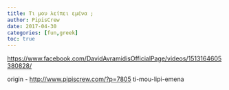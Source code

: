 ```yaml
---
title: Τι μου λείπει εμένα ;
author: PipisCrew
date: 2017-04-30
categories: [fun,greek]
toc: true
---
```


https://www.facebook.com/DavidAvramidisOfficialPage/videos/1513164605380828/

origin - http://www.pipiscrew.com/?p=7805 ti-mou-lipi-emena